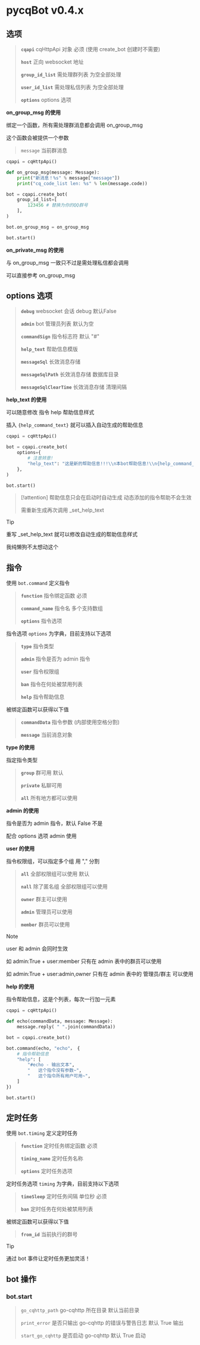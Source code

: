 # pycqBot v0.4.x

## 选项

> **`cqapi`** cqHttpApi 对象 必须 (使用 create_bot 创建时不需要)
> 
> **`host`** 正向 websocket 地址
> 
> **`group_id_list`** 需处理群列表 为空全部处理
> 
> **`user_id_list`** 需处理私信列表 为空全部处理
> 
> **`options`** options 选项

**on_group_msg 的使用**

绑定一个函数，所有需处理群消息都会调用 on_group_msg

这个函数会被提供一个参数

> `message` 当前群消息

```python
cqapi = cqHttpApi()

def on_group_msg(message: Message):
    print("新消息！%s" % message["message"])
    print("cq_code_list len: %s" % len(message.code))

bot = cqapi.create_bot(
    group_id_list=[
        123456 # 替换为你的QQ群号
    ],
)

bot.on_group_msg = on_group_msg

bot.start()
```

**on_private_msg 的使用**

与 on_group_msg 一致只不过是需处理私信都会调用

可以直接参考 on_group_msg

## options 选项

> **`debug`** websocket 会话 debug 默认False
> 
> **`admin`** bot 管理员列表 默认为空
> 
> **`commandSign`** 指令标志符 默认 "#"
> 
> **`help_text`** 帮助信息模版
> 
> **`messageSql`** 长效消息存储
>
> **`messageSqlPath`** 长效消息存储 数据库目录
> 
> **`messageSqlClearTime`** 长效消息存储 清理间隔
>

**help_text 的使用**

可以随意修改 指令 help 帮助信息样式

插入 `{help_command_text}` 就可以插入自动生成的帮助信息

```python
cqapi = cqHttpApi()

bot = cqapi.create_bot(
    options={
        # 注意转意!
        "help_text": "这是新的帮助信息!!!\\n本bot帮助信息!\\n{help_command_text}\\npycqbot v0.1.0"
    },
)

bot.start()
```

> [!attention]
> 帮助信息只会在启动时自动生成 动态添加的指令帮助不会生效
>
> 需重新生成再次调用 _set_help_text

> [!tip]
> 重写 _set_help_text 就可以修改自动生成的帮助信息样式
>
> 我纯懒狗不太想动这个

## 指令

使用 `bot.command` 定义指令

> **`function`** 指令绑定函数 必须
> 
> **`command_name`** 指令名 多个支持数组
> 
> **`options`** 指令选项

指令选项 `options` 为字典，目前支持以下选项

> **`type`** 指令类型
> 
> **`admin`** 指令是否为 admin 指令
> 
> **`user`** 指令权限组
> 
> **`ban`** 指令在何处被禁用列表
> 
> **`help`** 指令帮助信息

被绑定函数可以获得以下值

> **`commandData`** 指令参数 (内部使用空格分割)
>
> **`message`** 当前消息对象

**type 的使用**

指定指令类型

> **`group`** 群可用 默认
>
> **`private`** 私聊可用
>
> **`all`** 所有地方都可以使用

**admin 的使用**

指令是否为 admin 指令，默认 False 不是

配合 options 选项 admin 使用

**user 的使用**

指令权限组，可以指定多个组 用 "," 分割

> **`all`** 全部权限组可以使用 默认
>
> **`nall`** 除了匿名组 全部权限组可以使用
>
> **`owner`** 群主可以使用
>
> **`admin`** 管理员可以使用
>
> **`member`** 群员可以使用

> [!note]
> user 和 admin 会同时生效
>
> 如 admin:True + user:member 只有在 admin 表中的群员可以使用
>
> 如 admin:True + user:admin,owner 只有在 admin 表中的 管理员/群主 可以使用

**help 的使用**

指令帮助信息，这是个列表，每次一行加一元素

```python
cqapi = cqHttpApi()

def echo(commandData, message: Message):
    message.reply( " ".join(commandData))

bot = cqapi.create_bot()

bot.command(echo, "echo"， {
    # 指令帮助信息
    "help": [
        "#echo - 输出文本",
        "   这个指令没有参数~",
        "   这个指令所有用户可用~",
    ]
})

bot.start()
```

## 定时任务

使用 `bot.timing` 定义定时任务

> **`function`** 定时任务绑定函数 必须
> 
> **`timing_name`** 定时任务名称
> 
> **`options`** 定时任务选项

定时任务选项 `timing` 为字典，目前支持以下选项

> **`timeSleep`** 定时任务间隔 单位秒 必须
> 
> **`ban`** 定时任务在何处被禁用列表

被绑定函数可以获得以下值

> **`from_id`** 当前执行的群号

> [!tip]
> 通过 bot 事件让定时任务更加灵活！

## bot 操作

### bot.start

> `go_cqhttp_path` go-cqhttp 所在目录 默认当前目录
>
> `print_error` 是否只输出 go-cqhttp 的错误与警告日志 默认 True 输出
>
> `start_go_cqhttp` 是否启动 go-cqhttp 默认 True 启动
